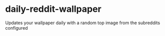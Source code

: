 # daily-reddit-wallpaper
Updates your wallpaper daily with a random top image from the subreddits configured
